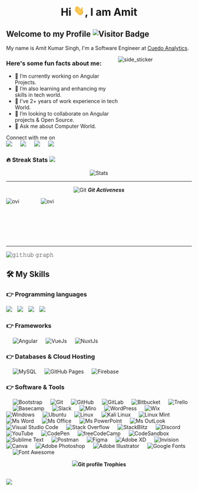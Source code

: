 <h1 align="center">Hi <img src="https://raw.githubusercontent.com/ABSphreak/ABSphreak/master/gifs/Hi.gif" width="30px">, I am Amit </h1>

## Welcome to my Profile ![Visitor Badge](https://visitor-badge.laobi.icu/badge?page_id=amit-kr-singh)


My name is Amit Kumar Singh, I'm a Software Engineer at [Cuedo Analytics](https://cuedo.in/). 

<img align="right" width=200px height=200px alt="side_sticker" src="https://media.giphy.com/media/TEnXkcsHrP4YedChhA/giphy.gif" />

<h3> Here's some fun facts about me: </h3>


- 🔭 I’m currently working on Angular Projects.
- 🏢 I’m also learning and enhancing my skills in tech world.
- 🌱 I've 2+ years of work experience in tech World.
- 👯 I’m looking to collaborate on Angular projects & Open Source.
- 💬 Ask me about Computer World.

<p>Connect with me on
<br>
<a target="_blank" href="https://www.linkedin.com/in/amit-kumar-singh-258a58199/"><img src="https://img.shields.io/badge/-LinkedIn-0077B5?style=for-the-badge&logo=Linkedin&logoColor=white"></img></a>
&emsp;
<a target="_blank" href="https://twitter.com/Amit_Singh_Aksh"><img src="https://img.shields.io/badge/-Twitter-1DA1F2?style=for-the-badge&logo=Twitter&logoColor=white"></img></a>
&emsp;
<a target="_blank" href="mailto:amit16.jsr@gmail.com"><img src="https://img.shields.io/badge/-Gmail-D14836?style=for-the-badge&logo=Gmail&logoColor=white"></img></a>
&emsp;
<a target="_blank" href="https://github.com/amit-kr-singh"><img src="https://img.shields.io/badge/GitHub-181717.svg?style=for-the-badge&logo=GitHub&logoColor=white"></img></a>




### 🔥 Streak Stats <img src="https://media.giphy.com/media/iY8CRBdQXODJSCERIr/giphy.gif" width="30px">&nbsp;
<p align="center"><img src="https://github-readme-stats.vercel.app/api?username=amit-kr-singh&theme=gruvbox" alt="Stats"  /></p>


<hr>
<p align="center">
 <img src="https://media.giphy.com/media/W5eoZHPpUx9sapR0eu/giphy.gif" width="30px" alt="Git"/>&nbsp;<i><b>Git Activeness</b></i></p>
 
 
 <p><img align="left" src="https://github-readme-stats.vercel.app/api/top-langs?username=amit-kr-singh&show_icons=true&locale=en&layout=compact&theme=gruvbox" alt="ovi" /></p>
<p>&nbsp;<img align="right" src="https://github-readme-stats.vercel.app/api?username=amit-kr-singh&show_icons=true&locale=en&theme=gruvbox" alt="ovi" width="410" /></p>
<br><br><br><br><br>
<hr>



![𝚐𝚒𝚝𝚑𝚞𝚋 𝚐𝚛𝚊𝚙𝚑](https://activity-graph.herokuapp.com/graph?username=amit-kr-singh&theme=gruvbox&hide_border=true&area=true)


## 🛠️ My Skills
### 👉 Programming languages
<p align="left"> 
  
![](https://img.shields.io/badge/-HTML5-E34F26?style=flat-square&logo=html5&logoColor=white)&emsp;![](https://img.shields.io/badge/-CSS3-1572B6?style=flat-square&logo=css3)&emsp;![](https://img.shields.io/badge/Scss-CC6699?style=for-the-badge&logo=scss&logoColor=white)&emsp;![](https://img.shields.io/badge/-JavaScript-black?style=flat-square&logo=javascript)
</p>


### 👉 Frameworks
<p align="left"> 
 &emsp;
  <img alt="Angular" src="https://img.shields.io/badge/Angular-DD0031?style=for-the-badge&logo=angular&logoColor=white"/>
  &emsp;
  <img alt="VueJs" src="https://img.shields.io/badge/Vue.js-4FC08D.svg?style=for-the-badge&logo=vuedotjs&logoColor=white">
  &emsp; 
  <img alt="NuxtJs" src="https://img.shields.io/badge/Nuxt.js-00DC82.svg?style=for-the-badge&logo=nuxtdotjs&logoColor=white">
  &emsp;
</p>


### 👉 Databases & Cloud Hosting
<p align="left">
 &emsp;
  <img alt="MySQL" src="https://img.shields.io/badge/MySQL-4479A1.svg?style=for-the-badge&logo=MySQL&logoColor=white">
  &emsp;
  <img alt="GitHub Pages" src="https://img.shields.io/badge/GitHub%20Pages-222222.svg?style=for-the-badge&logo=GitHub-Pages&logoColor=white">
  &emsp;
  <img alt="Firebase" src ="https://img.shields.io/badge/firebase-ffca28?style=for-the-badge&logo=firebase&logoColor=black">
  &emsp;
</p>


 ### 👉 Software & Tools

<p align="left">
  &emsp;
   <img alt="Bootstrap" src="https://img.shields.io/badge/Bootstrap-7952B3.svg?style=for-the-badge&logo=Bootstrap&logoColor=white">
   &emsp;
   <img alt="Git" src="https://img.shields.io/badge/Git-F05032.svg?style=for-the-badge&logo=Git&logoColor=white">
   &emsp;
   <img alt="GitHub" src="https://img.shields.io/badge/GitHub-181717.svg?style=for-the-badge&logo=GitHub&logoColor=white">
   &emsp;
   <img alt="GitLab" src="https://img.shields.io/badge/GitLab-FC6D26.svg?style=for-the-badge&logo=GitLab&logoColor=white">
   &emsp;
   <img alt="Bitbucket" src="https://img.shields.io/badge/Bitbucket-0052CC.svg?style=for-the-badge&logo=Bitbucket&logoColor=white">
   &emsp;
   <img alt="Trello" src="https://img.shields.io/badge/Trello-0052CC.svg?style=for-the-badge&logo=Trello&logoColor=white">
   &emsp;
   <img alt="Basecamp" src="https://img.shields.io/badge/Basecamp-1D2D35.svg?style=for-the-badge&logo=Basecamp&logoColor=white">
   &emsp;
   <img alt="Slack" src="https://img.shields.io/badge/Slack-4A154B.svg?style=for-the-badge&logo=Slack&logoColor=white">
   &emsp;
   <img alt="Miro" src="https://img.shields.io/badge/Miro-050038.svg?style=for-the-badge&logo=Miro&logoColor=white">
   &emsp;
   <img alt="WordPress" src="https://img.shields.io/badge/WordPress-21759B.svg?style=for-the-badge&logo=WordPress&logoColor=white">
   &emsp;
   <img alt="Wix" src="https://img.shields.io/badge/Wix-0C6EFC.svg?style=for-the-badge&logo=Wix&logoColor=white">
   &emsp;
   <img alt="Windows" src="https://img.shields.io/badge/Windows-0078D6.svg?style=for-the-badge&logo=Windows&logoColor=white">
   &emsp;
   <img alt="Ubuntu" src="https://img.shields.io/badge/Ubuntu-E95420.svg?style=for-the-badge&logo=Ubuntu&logoColor=white">
   &emsp;
   <img alt="Linux" src="https://img.shields.io/badge/Linux-FCC624.svg?style=for-the-badge&logo=Linux&logoColor=black">
   &emsp;
   <img alt="Kali Linux" src="https://img.shields.io/badge/Kali%20Linux-557C94.svg?style=for-the-badge&logo=Kali-Linux&logoColor=white">
   &emsp;
   <img alt="Linux Mint" src="https://img.shields.io/badge/Linux%20Mint-87CF3E.svg?style=for-the-badge&logo=Linux-Mint&logoColor=white">
   &emsp;
   <img alt="Ms Word" src="https://img.shields.io/badge/Microsoft%20Word-2B579A.svg?style=for-the-badge&logo=Microsoft-Word&logoColor=white">
   &emsp;
   <img alt="Ms Office" src="https://img.shields.io/badge/Microsoft%20Office-D83B01.svg?style=for-the-badge&logo=Microsoft-Office&logoColor=white">
   &emsp;
   <img alt="Ms PowerPoint" src="https://img.shields.io/badge/Microsoft%20PowerPoint-B7472A.svg?style=for-the-badge&logo=Microsoft-PowerPoint&logoColor=white">
   &emsp;
   <img alt="Ms OutLook" src="https://img.shields.io/badge/Microsoft%20Outlook-0078D4.svg?style=for-the-badge&logo=Microsoft-Outlook&logoColor=white">
   &emsp;
 <img alt="Visual Studio Code" src="https://img.shields.io/badge/Visual%20Studio%20Code-007ACC.svg?style=for-the-badge&logo=Visual-Studio-Code&logoColor=white">
   &emsp;
 <img alt="Stack Overflow" src="https://img.shields.io/badge/Stack%20Overflow-F58025.svg?style=for-the-badge&logo=Stack-Overflow&logoColor=white">
   &emsp;
 <img alt="StackBlitz" src="https://img.shields.io/badge/StackBlitz-1269D3.svg?style=for-the-badge&logo=StackBlitz&logoColor=white">
   &emsp;
 <img alt="Discord" src="https://img.shields.io/badge/Discord-5865F2.svg?style=for-the-badge&logo=Discord&logoColor=white">
   &emsp;
 <img alt="YouTube" src="https://img.shields.io/badge/YouTube-FF0000.svg?style=for-the-badge&logo=YouTube&logoColor=white">
   &emsp;
 <img alt="CodePen" src="https://img.shields.io/badge/CodePen-000000.svg?style=for-the-badge&logo=CodePen&logoColor=white">
   &emsp;
 <img alt="freeCodeCamp" src="https://img.shields.io/badge/freeCodeCamp-0A0A23.svg?style=for-the-badge&logo=freeCodeCamp&logoColor=white">
   &emsp;
  <img alt="CodeSandbox" src="https://img.shields.io/badge/CodeSandbox-151515.svg?style=for-the-badge&logo=CodeSandbox&logoColor=white">
   &emsp;
 <img alt="Sublime Text" src="https://img.shields.io/badge/Sublime%20Text-FF9800.svg?style=for-the-badge&logo=Sublime-Text&logoColor=white">
   &emsp;
  <img alt="Postman" src="https://img.shields.io/badge/Postman-FF6C37.svg?style=for-the-badge&logo=Postman&logoColor=white">
   &emsp;
  <img alt="Figma" src="https://img.shields.io/badge/Figma-F24E1E.svg?style=for-the-badge&logo=Figma&logoColor=white">
   &emsp;
  <img alt="Adobe XD" src="https://img.shields.io/badge/Adobe%20XD-FF61F6.svg?style=for-the-badge&logo=Adobe-XD&logoColor=white">
   &emsp;
  <img alt="Invision" src="https://img.shields.io/badge/InVision-FF3366.svg?style=for-the-badge&logo=InVision&logoColor=white">
   &emsp;
 <img alt="Canva" src="https://img.shields.io/badge/Canva-00C4CC.svg?style=for-the-badge&logo=Canva&logoColor=white">
   &emsp;
  <img alt="Adobe Photoshop" src="https://img.shields.io/badge/Adobe%20Photoshop-31A8FF.svg?style=for-the-badge&logo=Adobe-Photoshop&logoColor=white">
   &emsp;
  <img alt="Adobe Illustrator" src="https://img.shields.io/badge/Adobe%20Illustrator-FF9A00.svg?style=for-the-badge&logo=Adobe-Illustrator&logoColor=white">
   &emsp;
 <img alt="Google Fonts" src="https://img.shields.io/badge/Google%20Fonts-4285F4.svg?style=for-the-badge&logo=Google-Fonts&logoColor=white">
   &emsp;
  <img alt="Font Awesome" src="https://img.shields.io/badge/Font%20Awesome-528DD7.svg?style=for-the-badge&logo=Font-Awesome&logoColor=white">
   &emsp;
 
</p>


<p align="center"><img src="https://media.giphy.com/media/QaMcXSekUWx7aogAUr/giphy.gif" width="60" /><b>Git profile Trophies</b></h4></p><br>
<img src="https://github-profile-trophy.vercel.app/?username=amit-kr-singh&theme=gruvbox" />





